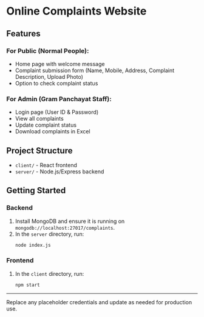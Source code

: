 # Online Complaints Website

## Features

### For Public (Normal People):
- Home page with welcome message
- Complaint submission form (Name, Mobile, Address, Complaint Description, Upload Photo)
- Option to check complaint status

### For Admin (Gram Panchayat Staff):
- Login page (User ID & Password)
- View all complaints
- Update complaint status
- Download complaints in Excel

## Project Structure
- `client/` - React frontend
- `server/` - Node.js/Express backend

## Getting Started

### Backend
1. Install MongoDB and ensure it is running on `mongodb://localhost:27017/complaints`.
2. In the `server` directory, run:
   ```sh
   node index.js
   ```

### Frontend
1. In the `client` directory, run:
   ```sh
   npm start
   ```

---

Replace any placeholder credentials and update as needed for production use.
